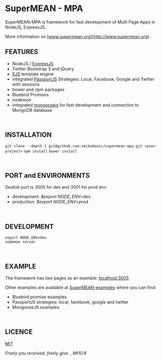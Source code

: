 # SuperMEAN - MPA
SuperMEAN-MPA is framework for fast development of Multi Page Apps in NodeJS, ExpressJS.

More information on [www.supermean.org](http://www.supermean.org) .

## FEATURES
- NodeJS / [ExpressJS](http://expressjs.com)
- Twitter Bootstrap 3 and jQuery
- [EJS](http://www.embeddedjs.com) template engine
- integrated [PassportJS](http://passportjs.org) Strategies: Local, Facebook, Google and Twitter with sessions
- bower and npm packages
- Bluebird Promises
- nodemon
- integrated [mongoosejs](http://mongoosejs.com/) for fast development and connection to MongoDB database

&nbsp;

## INSTALLATION
`git clone --depth 1 git@github.com:smikodanic/supermean-mpa.git <your-project>`
`npm install`
`bower install`

&nbsp;

## PORT and ENVIRONMENTS
Deafult port is 3005 for dev and 3001 for prod env.

* development: *$export NODE_ENV=dev*
* production: *$export NODE_ENV=prod*

&nbsp;

## DEVELOPMENT
```
export NODE_ENV=dev
nodemon server
```

&nbsp;

## EXAMPLE
The framework has two pages as an example: [localhost:3005](http://localhost:3005)

Other examples are available at [SuperMEAN-examples](https://github.com/smikodanic/supermean-examples) where you can find:
- Bluebird promise examples
- PassportJS strategies: local, facebook, google and twitter
- MongooseJS examples


&nbsp;

## LICENCE

[MIT](https://opensource.org/licenses/MIT)

*Freely you received, freely give. , Mt10:8*

&nbsp;

&nbsp;
